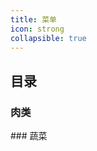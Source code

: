```yaml
---
title: 菜单
icon: strong
collapsible: true
---
```


## 目录
### 肉类
<OrderFood :list="meatList"/>
### 蔬菜
<OrderFood :list="vegetableList"/>
<script setup lang="ts">
import OrderFood from '@source/components/OrderFood.vue'
const meatList = [
    '剁椒蒸排骨', '小炒黄牛肉','煎鸡翅','爆炒虾仁','清蒸鲈鱼','花甲鸡蛋豆腐娃娃菜', '红烧罗非鱼', '小炒肉', '鸡腿扒', '爆炒花甲', '油焖大虾'
]
const vegetableList = [
    '蒜蓉娃娃菜', '蒜蓉生菜','蒸茄子','爆炒菠菜','西兰花炒鸡蛋','白灼菜心'
]
</script>
